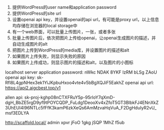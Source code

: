 1. 提供WordPress的user name和application password
2. 提供WordPress的site url
3. 设置openai api key，并设置openai的api url，有可能是proxy url，以上信息均存储在浏览器的local storage中
4. 有一个web界面，可以批量上传图片，一张，或者多张
5. 批量上传图片后，依次把图片上传给openai，让openai生成图片的描述，并自动生成图片的alt
6. 把图片上传到WordPress的media库，并设置图片的描述和alt
7. 如果图片上传失败，则显示失败的原因
8. 如果图片上传成功，则显示图片的描述和alt，以及图片的小图标



localhost server application password: nWkc NDAK 8YKF IzRM bLSg ZAoU
openai api key: sk-Rfl8L4gpNHex3ek1YiJKpbuHxoo4vte4v5bBgXQJiF5EakhZ
openai api url: https://api2.aigcbest.top/v1

allen api: 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


http://scaffold.local/
admin
xpvr jFoO 1gkg jSQP 1MhZ f5ub